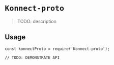 # `Konnect-proto`

> TODO: description

## Usage

```
const konnectProto = require('Konnect-proto');

// TODO: DEMONSTRATE API
```
